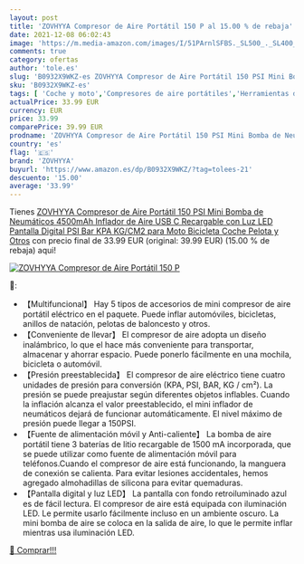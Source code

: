 ```yaml
---
layout: post
title: 'ZOVHYYA Compresor de Aire Portátil 150 P al 15.00 % de rebaja'
date: 2021-12-08 06:02:43
image: 'https://m.media-amazon.com/images/I/51PArnlSFBS._SL500_._SL400_.jpg'
comments: true
category: ofertas
author: 'tole.es'
slug: 'B0932X9WKZ-es ZOVHYYA Compresor de Aire Portátil 150 PSI Mini Bomba de...'
sku: 'B0932X9WKZ-es'
tags: [ 'Coche y moto','Compresores de aire portátiles','Herramientas de neumáticos y ruedas','Herramientas para coche','bicicleta','zovhyya', ]
actualPrice: 33.99 EUR
currency: EUR
price: 33.99
comparePrice: 39.99 EUR
prodname: 'ZOVHYYA Compresor de Aire Portátil 150 PSI Mini Bomba de Neumáticos 4500mAh Inflador de Aire USB C Recargable con Luz LED Pantalla Digital PSI Bar KPA KG/CM2 para Moto Bicicleta Coche Pelota y Otros'
country: 'es'
flag: '🇪🇸'
brand: 'ZOVHYYA'
buyurl: 'https://www.amazon.es/dp/B0932X9WKZ/?tag=tolees-21'
descuento: '15.00'
average: '33.99'
---
```


Tienes [ZOVHYYA Compresor de Aire Portátil 150 PSI Mini Bomba de Neumáticos 4500mAh Inflador de Aire USB C Recargable con Luz LED Pantalla Digital PSI Bar KPA KG/CM2 para Moto Bicicleta Coche Pelota y Otros](https://www.amazon.es/dp/B0932X9WKZ/?tag=tolees-21) con precio final de  33.99 EUR (original: 39.99 EUR) (15.00 %  de rebaja) aqui!

[![ZOVHYYA Compresor de Aire Portátil 150 P](https://m.media-amazon.com/images/I/51PArnlSFBS._SL500_._SL400_.jpg)](https://www.amazon.es/dp/B0932X9WKZ/?tag=tolees-21)

🔎:

- 【Multifuncional】 Hay 5 tipos de accesorios de mini compresor de aire portátil eléctrico en el paquete. Puede inflar automóviles, bicicletas, anillos de natación, pelotas de baloncesto y otros.
- 【Conveniente de llevar】 El compresor de aire adopta un diseño inalámbrico, lo que el hace más conveniente para transportar, almacenar y ahorrar espacio. Puede ponerlo fácilmente en una mochila, bicicleta o automóvil.
- 【Presión preestablecida】 El compresor de aire eléctrico tiene cuatro unidades de presión para conversión (KPA, PSI, BAR, KG / cm²). La presión se puede preajustar según diferentes objetos inflables. Cuando la inflación alcanza el valor preestablecido, el mini inflador de neumáticos dejará de funcionar automáticamente. El nivel máximo de presión puede llegar a 150PSI.
- 【Fuente de alimentación móvil y Anti-caliente】 La bomba de aire portátil tiene 3 baterías de litio recargable de 1500 mA incorporada, que se puede utilizar como fuente de alimentación móvil para teléfonos.Cuando el compresor de aire está funcionando, la manguera de conexión se calienta. Para evitar lesiones accidentales, hemos agregado almohadillas de silicona para evitar quemaduras.
- 【Pantalla digital y luz LED】 La pantalla con fondo retroiluminado azul es de fácil lectura. El compresor de aire está equipada con iluminación LED. Le permite usarlo fácilmente incluso en un ambiente oscuro. La mini bomba de aire se coloca en la salida de aire, lo que le permite inflar mientras usa iluminación LED.

[🛒 Comprar!!!](https://www.amazon.es/dp/B0932X9WKZ/?tag=tolees-21)
